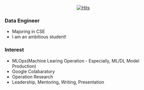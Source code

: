 <div align=center>

[![Hits](https://hits.seeyoufarm.com/api/count/incr/badge.svg?url=https%3A%2F%2Fgithub.com%2Fsejeongoh)](https://hits.seeyoufarm.com) 

</div>

### Data Engineer
- Majoring in CSE
- I am an ambitious student!

### Interest
- MLOps(Machine Learing Operation - Especially, ML/DL Model Production)
- Google Colabaratory
- Operation Research
- Leadership, Mentoring, Writing, Presentation